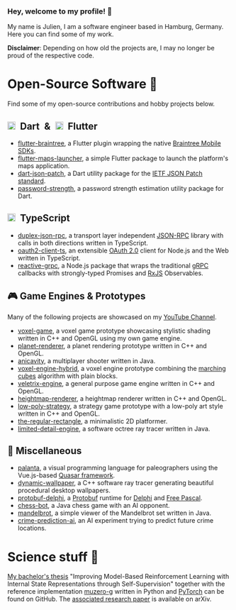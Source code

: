 ### Hey, welcome to my profile! 👋

My name is Julien, I am a software engineer based in Hamburg, Germany. Here you can find some of my work.

**Disclaimer**: Depending on how old the projects are, I may no longer be proud of the respective code.

# Open-Source Software 🔭
Find some of my open-source contributions and hobby projects below.

## <img src="https://dart.dev/assets/shared/dart/icon/64.png" height="18" />&ensp;Dart&ensp;&&ensp;<img src="https://flutter.dev/assets/images/shared/brand/flutter/logo/flutter-logomark-320px.png" height="18" />&ensp;Flutter
* [flutter-braintree](https://github.com/pikaju/flutter-braintree), a Flutter plugin wrapping the native [Braintree Mobile SDKs](https://developer.paypal.com/braintree/docs/reference/overview).
* [flutter-maps-launcher](https://github.com/pikaju/flutter-maps-launcher), a simple Flutter package to launch the platform's maps application.
* [dart-json-patch](https://github.com/pikaju/dart-json-patch), a Dart utility package for the [IETF JSON Patch standard](https://datatracker.ietf.org/doc/html/rfc6902).
* [password-strength](https://github.com/pikaju/password-strength), a password strength estimation utility package for Dart.

## <img src="https://www.typescriptlang.org/icons/icon-48x48.png?v=8944a05a8b601855de116c8a56d3b3ae" height="18" />&ensp;TypeScript
* [duplex-json-rpc](https://github.com/pikaju/duplex-json-rpc), a transport layer independent [JSON-RPC](https://www.jsonrpc.org/specification) library with calls in both directions written in TypeScript.
* [oauth2-client-ts](https://github.com/pikaju/oauth2-client-ts), an extensible [OAuth 2.0](https://datatracker.ietf.org/doc/html/rfc6749) client for Node.js and the Web written in TypeScript.
* [reactive-grpc](https://github.com/pikaju/reactive-grpc), a Node.js package that wraps the traditional [gRPC](https://grpc.io/) callbacks with strongly-typed Promises and [RxJS](https://rxjs.dev/) Observables.

## 🎮 Game Engines & Prototypes
Many of the following projects are showcased on my [YouTube Channel](https://www.youtube.com/channel/UCDye5hFy14hdQGohhqpY6LQ).
* [voxel-game](https://github.com/pikaju/voxel-game), a voxel game prototype showcasing stylistic shading written in C++ and OpenGL using my own game engine.
* [planet-renderer](https://github.com/pikaju/planet-renderer), a planet rendering prototype written in C++ and OpenGL.
* [anicavity](https://github.com/pikaju/anicavity), a multiplayer shooter written in Java.
* [voxel-engine-hybrid](https://github.com/pikaju/voxel-hybrid-engine), a voxel engine prototype combining the [marching cubes](https://en.wikipedia.org/wiki/Marching_cubes) algorithm with plain blocks.
* [veletrix-engine](https://github.com/pikaju/veletrix-engine), a general purpose game engine written in C++ and OpenGL.
* [heightmap-renderer](https://github.com/pikaju/heightmap-renderer), a heightmap renderer written in C++ and OpenGL.
* [low-poly-strategy](https://github.com/pikaju/low-poly-strategy), a strategy game prototype with a low-poly art style written in C++ and OpenGL.
* [the-regular-rectangle](https://github.com/pikaju/the-regular-rectangle), a minimalistic 2D platformer.
* [limited-detail-engine](https://github.com/pikaju/limited-detail-engine), a software octree ray tracer written in Java.

## 🌌 Miscellaneous
* [palanta](https://github.com/palanta/palanta/releases/tag/v1.0), a visual programming language for paleographers using the Vue.js-based [Quasar framework](https://quasar.dev/).
* [dynamic-wallpaper](https://github.com/pikaju/dynamic-wallpaper), a C++ software ray tracer generating beautiful procedural desktop wallpapers.
* [protobuf-delphi](https://github.com/pikaju/protobuf-delphi), a [Protobuf](https://developers.google.com/protocol-buffers) runtime for [Delphi](https://www.embarcadero.com/de/products/delphi) and [Free Pascal](https://www.freepascal.org/).
* [chess-bot](https://github.com/pikaju/chess-bot), a Java chess game with an AI opponent.
* [mandelbrot](https://github.com/pikaju/mandelbrot), a simple viewer of the Mandelbrot set written in Java.
* [crime-prediction-ai](https://github.com/pikaju/crime-prediction-ai), an AI experiment trying to predict future crime locations.

# Science stuff 🔬
[My bachelor's thesis](https://github.com/pikaju/bachelors-thesis) "Improving Model-Based Reinforcement Learning with Internal State Representations through Self-Supervision" together with the reference implementation [muzero-g](https://github.com/pikaju/muzero-g) written in Python and [PyTorch](https://pytorch.org/) can be found on GitHub. The [associated research paper](https://arxiv.org/abs/2102.05599) is available on arXiv.
